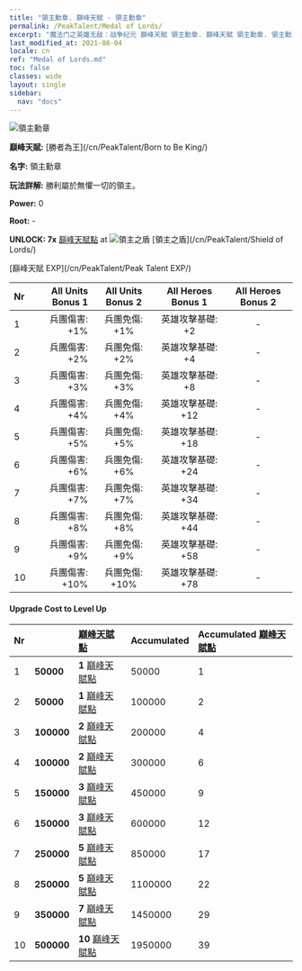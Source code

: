 ```yaml
---
title: "領主勳章. 巔峰天賦 - 領主勳章"
permalink: /PeakTalent/Medal of Lords/
excerpt: "魔法门之英雄无敌：战争纪元 巔峰天賦 領主勳章. 巔峰天賦 領主勳章. 領主勳章"
last_modified_at: 2021-08-04
locale: cn
ref: "Medal of Lords.md"
toc: false
classes: wide
layout: single
sidebar:
  nav: "docs"
---
```


  ![領主勳章](/images/pt/talent_4303.png)

  **巔峰天賦:** [勝者為王](/cn/PeakTalent/Born to Be King/)

  **名字:** 領主勳章

  **玩法詳解:** 勝利屬於無懼一切的領主。

  **Power:** 0

  **Root:** -

  **UNLOCK: 7x** [巔峰天賦點](/cn/Items/con_934/) at ![領主之盾](/images/pt/talent_4302.png) [領主之盾](/cn/PeakTalent/Shield of Lords/)

  [巔峰天賦 EXP](/cn/PeakTalent/Peak Talent EXP/)

  | Nr | All Units Bonus 1 | All Units Bonus 2 | All Heroes Bonus 1 | All Heroes Bonus 2 |
  |:---|--------------:|:-------------:|:-------------:|:-------------:|
  | 1 | 兵團傷害: +1% | 兵團免傷: +1% | 英雄攻擊基礎: +2 | - |
  | 2 | 兵團傷害: +2% | 兵團免傷: +2% | 英雄攻擊基礎: +4 | - |
  | 3 | 兵團傷害: +3% | 兵團免傷: +3% | 英雄攻擊基礎: +8 | - |
  | 4 | 兵團傷害: +4% | 兵團免傷: +4% | 英雄攻擊基礎: +12 | - |
  | 5 | 兵團傷害: +5% | 兵團免傷: +5% | 英雄攻擊基礎: +18 | - |
  | 6 | 兵團傷害: +6% | 兵團免傷: +6% | 英雄攻擊基礎: +24 | - |
  | 7 | 兵團傷害: +7% | 兵團免傷: +7% | 英雄攻擊基礎: +34 | - |
  | 8 | 兵團傷害: +8% | 兵團免傷: +8% | 英雄攻擊基礎: +44 | - |
  | 9 | 兵團傷害: +9% | 兵團免傷: +9% | 英雄攻擊基礎: +58 | - |
  | 10 | 兵團傷害: +10% | 兵團免傷: +10% | 英雄攻擊基礎: +78 | - |


#### Upgrade Cost to Level Up

  | Nr | <i class="fas fa-coins"/> | [巔峰天賦點](/cn/Items/con_934/) | Accumulated <i class="fas fa-coins"/> | Accumulated [巔峰天賦點](/cn/Items/con_934/) |
  |:---|:--------------|:-------------|:-------------|:-------------|
  | 1 | **50000** | **1** [巔峰天賦點](/cn/Items/con_934/) | 50000 | 1 |
  | 2 | **50000** | **1** [巔峰天賦點](/cn/Items/con_934/) | 100000 | 2 |
  | 3 | **100000** | **2** [巔峰天賦點](/cn/Items/con_934/) | 200000 | 4 |
  | 4 | **100000** | **2** [巔峰天賦點](/cn/Items/con_934/) | 300000 | 6 |
  | 5 | **150000** | **3** [巔峰天賦點](/cn/Items/con_934/) | 450000 | 9 |
  | 6 | **150000** | **3** [巔峰天賦點](/cn/Items/con_934/) | 600000 | 12 |
  | 7 | **250000** | **5** [巔峰天賦點](/cn/Items/con_934/) | 850000 | 17 |
  | 8 | **250000** | **5** [巔峰天賦點](/cn/Items/con_934/) | 1100000 | 22 |
  | 9 | **350000** | **7** [巔峰天賦點](/cn/Items/con_934/) | 1450000 | 29 |
  | 10 | **500000** | **10** [巔峰天賦點](/cn/Items/con_934/) | 1950000 | 39 |
